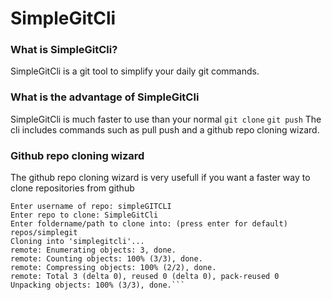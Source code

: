 # SimpleGitCli
### What is SimpleGitCli?
SimpleGitCli is a git tool to simplify your daily git commands.
### What is the advantage of SimpleGitCli
SimpleGitCli is much faster to use than your normal `git clone` `git push`
The cli includes commands such as pull <repo> push <repo> and a github repo cloning wizard.

### Github repo cloning wizard

The github repo cloning wizard is very usefull if you want a faster way to clone repositories from github
```$ clone-gh
Enter username of repo: simpleGITCLI
Enter repo to clone: SimpleGitCli
Enter foldername/path to clone into: (press enter for default) repos/simplegit
Cloning into 'simplegitcli'...
remote: Enumerating objects: 3, done.
remote: Counting objects: 100% (3/3), done.
remote: Compressing objects: 100% (2/2), done.
remote: Total 3 (delta 0), reused 0 (delta 0), pack-reused 0
Unpacking objects: 100% (3/3), done.```
```
